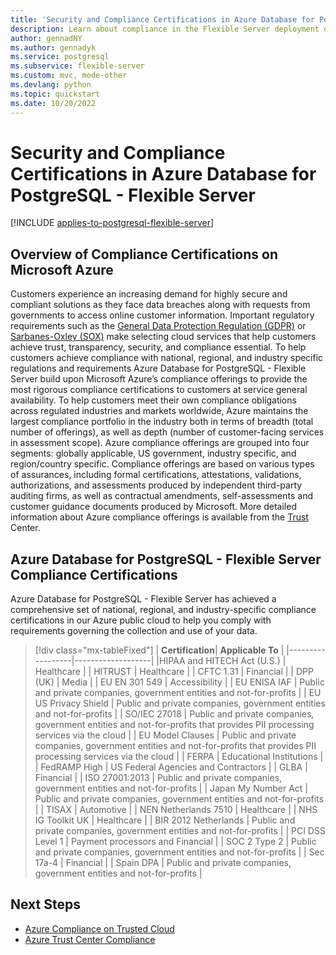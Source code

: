```yaml
---
title: 'Security and Compliance Certifications in Azure Database for PostgreSQL - Flexible Server'
description: Learn about compliance in the Flexible Server deployment option for Azure Database for PostgreSQL.
author: gennadNY
ms.author: gennadyk
ms.service: postgresql
ms.subservice: flexible-server
ms.custom: mvc, mode-other
ms.devlang: python
ms.topic: quickstart
ms.date: 10/20/2022
---
```


# Security and Compliance Certifications in Azure Database for PostgreSQL - Flexible Server

[!INCLUDE [applies-to-postgresql-flexible-server](../includes/applies-to-postgresql-flexible-server.md)]


## Overview of Compliance Certifications on Microsoft Azure

Customers experience an increasing demand for highly secure and compliant solutions as they face data breaches along with requests from governments to access online customer information. Important regulatory requirements such as the [General Data Protection Regulation (GDPR)](/compliance/regulatory/gdpr) or [Sarbanes-Oxley (SOX)](/compliance/regulatory/offering-sox)  make selecting cloud services that help customers achieve trust, transparency, security, and compliance essential. To help customers achieve compliance with national, regional, and industry specific regulations and requirements Azure Database for PostgreSQL - Flexible Server build upon Microsoft Azure’s compliance offerings to provide the most rigorous compliance certifications to customers at service general availability.
To help customers meet their own compliance obligations across regulated industries and markets worldwide, Azure maintains the largest compliance portfolio in the industry both in terms of breadth (total number of offerings), as well as depth (number of customer-facing services in assessment scope). Azure compliance offerings are grouped into four segments: globally applicable, US government, 
industry specific, and region/country specific. Compliance offerings are based on various types of assurances, including formal certifications, attestations, validations, authorizations, and assessments produced by independent third-party auditing firms, as well as contractual amendments, self-assessments and customer guidance documents produced by Microsoft. More detailed information about Azure compliance offerings is available from the [Trust](https://www.microsoft.com/trust-center/compliance/compliance-overview) Center. 

## Azure Database for PostgreSQL - Flexible Server Compliance Certifications

 Azure Database for PostgreSQL - Flexible Server has achieved a comprehensive set of national, regional, and industry-specific compliance certifications in our Azure public cloud to help you comply with requirements governing the collection and use of your data.

> [!div class="mx-tableFixed"]
> | **Certification**| **Applicable To** | 
> |------------------|-------------------|
> |HIPAA and HITECH Act (U.S.) | Healthcare |
> | HITRUST              | Healthcare |
> | CFTC 1.31            | Financial |
> | DPP (UK)             | Media |
> | EU EN 301 549        | Accessibility |
> | EU ENISA IAF         | Public and private companies, government entities and not-for-profits |
> | EU US Privacy Shield | Public and private companies, government entities and not-for-profits |
> | SO/IEC 27018         | Public and private companies, government entities and not-for-profits that provides PII processing services via the cloud |
> | EU Model Clauses     | Public and private companies, government entities and not-for-profits that provides PII processing services via the cloud | 
> | FERPA                | Educational Institutions |
> | FedRAMP High         | US Federal Agencies and Contractors |
> | GLBA                 | Financial |
> | ISO 27001:2013       | Public and private companies, government entities and not-for-profits |
> | Japan My Number Act  | Public and private companies, government entities and not-for-profits |
> | TISAX                | Automotive |
> | NEN Netherlands 7510 | Healthcare |
> | NHS IG Toolkit UK    | Healthcare |
> | BIR 2012 Netherlands | Public and private companies, government entities and not-for-profits |
> | PCI DSS Level 1      | Payment processors and Financial |
> | SOC 2 Type 2         | Public and private companies, government entities and not-for-profits |
> | Sec 17a-4            | Financial |
> | Spain DPA            | Public and private companies, government entities and not-for-profits |

## Next Steps
* [Azure Compliance on Trusted Cloud](https://azure.microsoft.com/explore/trusted-cloud/compliance/)
* [Azure Trust Center Compliance](https://www.microsoft.com/en-us/trust-center/compliance/compliance-overview)
